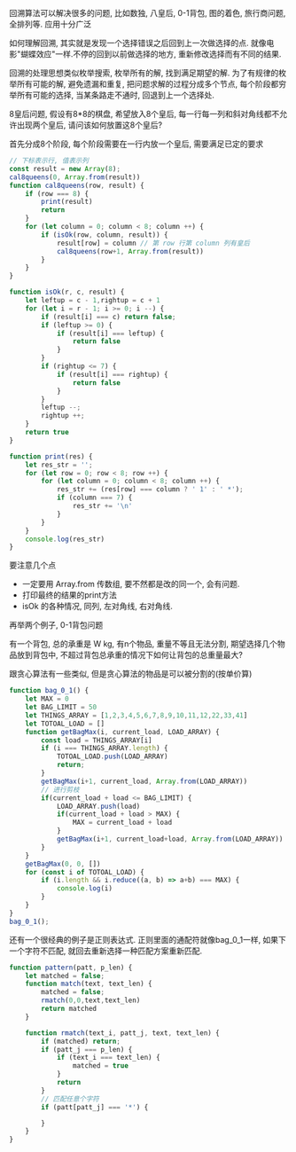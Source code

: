 回溯算法可以解决很多的问题, 比如数独, 八皇后, 0-1背包, 图的着色, 旅行商问题, 全排列等. 应用十分广泛

如何理解回溯, 其实就是发现一个选择错误之后回到上一次做选择的点. 就像电影"蝴蝶效应"一样.不停的回到以前做选择的地方, 重新修改选择而有不同的结果.

回溯的处理思想类似枚举搜索, 枚举所有的解, 找到满足期望的解. 为了有规律的枚举所有可能的解, 避免遗漏和重复, 把问题求解的过程分成多个节点, 每个阶段都穷举所有可能的选择, 当某条路走不通时, 回退到上一个选择处.

8皇后问题, 假设有8*8的棋盘, 希望放入8个皇后, 每一行每一列和斜对角线都不允许出现两个皇后, 请问该如何放置这8个皇后?

首先分成8个阶段, 每个阶段需要在一行内放一个皇后, 需要满足已定的要求

```js
// 下标表示行, 值表示列
const result = new Array(8);
cal8queens(0, Array.from(result))
function cal8queens(row, result) {
    if (row === 8) {
        print(result)
        return
    }
    for (let column = 0; column < 8; column ++) {
        if (isOk(row, column, result)) {
            result[row] = column // 第 row 行第 column 列有皇后
            cal8queens(row+1, Array.from(result))
        }
    }
}

function isOk(r, c, result) {
    let leftup = c - 1,rightup = c + 1
    for (let i = r - 1; i >= 0; i --) {
        if (result[i] === c) return false;
        if (leftup >= 0) {
            if (result[i] === leftup) {
                return false
            }
        }
        if (rightup <= 7) {
            if (result[i] === rightup) {
                return false
            }
        }
        leftup --;
        rightup ++;
    }
    return true
}

function print(res) {
    let res_str = '';
    for (let row = 0; row < 8; row ++) {
        for (let column = 0; column < 8; column ++) {
            res_str += (res[row] === column ? ' 1' : ' *');
            if (column === 7) {
                res_str += '\n'
            }
        }
    }
    console.log(res_str)
}
```
要注意几个点
- 一定要用 Array.from 传数组, 要不然都是改的同一个, 会有问题.
- 打印最终的结果的print方法
- isOk 的各种情况, 同列, 左对角线, 右对角线.

再举两个例子, 0-1背包问题

有一个背包, 总的承重是 W kg, 有n个物品, 重量不等且无法分割, 期望选择几个物品放到背包中, 不超过背包总承重的情况下如何让背包的总重量最大?

跟贪心算法有一些类似, 但是贪心算法的物品是可以被分割的(按单价算)

```js
function bag_0_1() {
    let MAX = 0
    let BAG_LIMIT = 50
    let THINGS_ARRAY = [1,2,3,4,5,6,7,8,9,10,11,12,22,33,41]
    let TOTOAL_LOAD = []
    function getBagMax(i, current_load, LOAD_ARRAY) {
        const load = THINGS_ARRAY[i]
        if (i === THINGS_ARRAY.length) {
            TOTOAL_LOAD.push(LOAD_ARRAY)
            return;
        }
        getBagMax(i+1, current_load, Array.from(LOAD_ARRAY))
        // 进行剪枝
        if(current_load + load <= BAG_LIMIT) {
            LOAD_ARRAY.push(load)
            if(current_load + load > MAX) {
                MAX = current_load + load
            }
            getBagMax(i+1, current_load+load, Array.from(LOAD_ARRAY))
        }
    }
    getBagMax(0, 0, [])
    for (const i of TOTOAL_LOAD) {
        if (i.length && i.reduce((a, b) => a+b) === MAX) {
            console.log(i)
        }
    }
}
bag_0_1();
```

还有一个很经典的例子是正则表达式. 正则里面的通配符就像bag_0_1一样, 如果下一个字符不匹配, 就回去重新选择一种匹配方案重新匹配.

```js
function pattern(patt, p_len) {
    let matched = false;
    function match(text, text_len) {
        matched = false;
        rmatch(0,0,text,text_len)
        return matched
    }

    function rmatch(text_i, patt_j, text, text_len) {
        if (matched) return;
        if (patt_j === p_len) {
            if (text_i === text_len) {
                matched = true
            }
            return
        }
        // 匹配任意个字符
        if (patt[patt_j] === '*') {

        }
    }
}